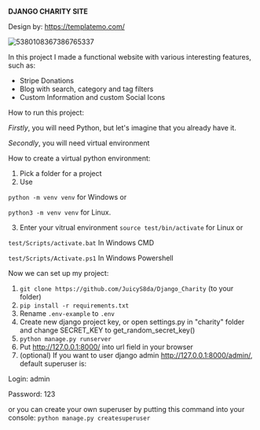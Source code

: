 **DJANGO CHARITY SITE**

Design by: https://templatemo.com/

![5380108367386765337](https://github.com/user-attachments/assets/c0025cd8-7140-43fa-b0c6-7c2aa505fc85)


In this project I made a functional website with various interesting features, such as:
- Stripe Donations
- Blog with search, category and tag filters
- Custom Information and custom Social Icons

How to run this project:

*Firstly*, you will need Python, but let's imagine that you already have it.

*Secondly*, you will need virtual environment

How to create a virtual python environment:

1. Pick a folder for a project
2. Use

```python -m venv venv``` for Windows or

```python3 -m venv venv``` for Linux.

3. Enter your vitrual environment ```source test/bin/activate``` for Linux or

```test/Scripts/activate.bat``` In Windows CMD 

```test/Scripts/Activate.ps1``` In Windows Powershell

Now we can set up my project:

1. ```git clone https://github.com/JuicyS8da/Django_Charity``` (to your folder)
2. ```pip install -r requirements.txt```
3. Rename ```.env-example``` to ```.env```
4. Create new django project key, or open settings.py in "charity" folder and change SECRET_KEY to get_random_secret_key() 
5. ```python manage.py runserver```
6. Put http://127.0.0.1:8000/ into url field in your browser
7. (optional) If you want to user django admin http://127.0.0.1:8000/admin/, default superuser is:

Login: admin

Password: 123

or you can create your own superuser by putting this command into your console:
```python manage.py createsuperuser```
